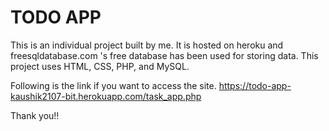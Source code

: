 # TODO APP #

This is an individual project built by me. It is hosted on heroku and freesqldatabase.com 's free database has been used for storing data. This project uses HTML, CSS, PHP, and MySQL.

Following is the link if you want to access the site.
https://todo-app-kaushik2107-bit.herokuapp.com/task_app.php

Thank you!!
